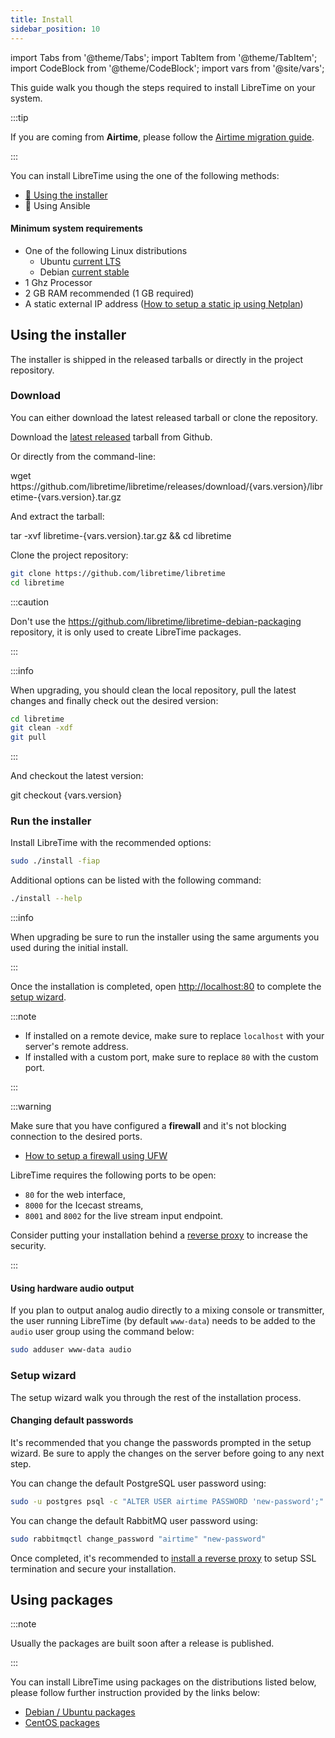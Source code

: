 ```yaml
---
title: Install
sidebar_position: 10
---
```


import Tabs from '@theme/Tabs';
import TabItem from '@theme/TabItem';
import CodeBlock from '@theme/CodeBlock';
import vars from '@site/vars';

This guide walk you though the steps required to install LibreTime on your system.

:::tip

If you are coming from **Airtime**, please follow the [Airtime migration guide](./migrate-from-airtime.md).

:::

You can install LibreTime using the one of the following methods:

- [:rocket: Using the installer](#using-the-installer)
- :construction: Using Ansible

#### Minimum system requirements

- One of the following Linux distributions
  - Ubuntu [current LTS](https://wiki.ubuntu.com/Releases)
  - Debian [current stable](https://www.debian.org/releases/)
- 1 Ghz Processor
- 2 GB RAM recommended (1 GB required)
- A static external IP address ([How to setup a static ip using Netplan](../tutorials/setup-a-static-ip-using-netplan.md))

## Using the installer

The installer is shipped in the released tarballs or directly in the project repository.

### Download

You can either download the latest released tarball or clone the repository.

<Tabs>
<TabItem label="Release tarball" value="tarball" default>

Download the [latest released](https://github.com/libretime/libretime/releases) tarball from Github.

Or directly from the command-line:

<CodeBlock language="bash">
wget https://github.com/libretime/libretime/releases/download/{vars.version}/libretime-{vars.version}.tar.gz
</CodeBlock>

And extract the tarball:

<CodeBlock language="bash">
tar -xvf libretime-{vars.version}.tar.gz && cd libretime
</CodeBlock>

</TabItem>
<TabItem label="Git repository" value="git">

Clone the project repository:

```bash
git clone https://github.com/libretime/libretime
cd libretime
```

:::caution

Don't use the https://github.com/libretime/libretime-debian-packaging repository, it is only used to create LibreTime packages.

:::

:::info

When upgrading, you should clean the local repository, pull the latest changes and finally check out the desired version:

```bash
cd libretime
git clean -xdf
git pull
```

:::

And checkout the latest version:

<CodeBlock language="bash">
git checkout {vars.version}
</CodeBlock>

</TabItem>
</Tabs>

### Run the installer

Install LibreTime with the recommended options:

```bash
sudo ./install -fiap
```

Additional options can be listed with the following command:

```bash
./install --help
```

:::info

When upgrading be sure to run the installer using the same arguments you used during the initial install.

:::

Once the installation is completed, open [http://localhost:80](http://localhost:80) to complete the [setup wizard](#setup-wizard).

:::note

- If installed on a remote device, make sure to replace `localhost` with your server's remote address.
- If installed with a custom port, make sure to replace `80` with the custom port.

:::

:::warning

Make sure that you have configured a **firewall** and it's not blocking connection to the desired ports.

- [How to setup a firewall using UFW](../tutorials/setup-a-firewall-using-ufw.md)

LibreTime requires the following ports to be open:

- `80` for the web interface,
- `8000` for the Icecast streams,
- `8001` and `8002` for the live stream input endpoint.

Consider putting your installation behind a [reverse proxy](./reverse-proxy.md) to increase the security.

:::

#### Using hardware audio output

If you plan to output analog audio directly to a mixing console or transmitter, the user running LibreTime (by default `www-data`) needs to be added to the `audio` user group using the command below:

```bash
sudo adduser www-data audio
```

### Setup wizard

The setup wizard walk you through the rest of the installation process.

#### Changing default passwords

It's recommended that you change the passwords prompted in the setup wizard. Be sure to apply the changes on the server before going to any next step.

You can change the default PostgreSQL user password using:

```bash
sudo -u postgres psql -c "ALTER USER airtime PASSWORD 'new-password';"
```

You can change the default RabbitMQ user password using:

```bash
sudo rabbitmqctl change_password "airtime" "new-password"
```

Once completed, it's recommended to [install a reverse proxy](./reverse-proxy.md) to setup SSL termination and secure your installation.

## Using packages

:::note

Usually the packages are built soon after a release is published.

:::

You can install LibreTime using packages on the distributions listed below, please follow further instruction provided by the links below:

- [Debian / Ubuntu packages](https://github.com/LibreTime/libretime-debian-packaging/releases)
- [CentOS packages](https://build.opensuse.org/package/show/home:radiorabe:airtime/libretime)
